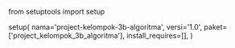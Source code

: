 from setuptools import setup

setup(
    nama='project-kelompok-3b-algoritma',
    versi='1.0',
    paket=['project_kelompok_3b_algoritma'],
    install_requires=[],
)